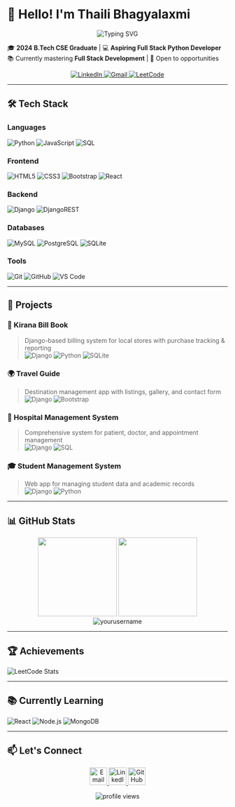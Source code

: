 # 👋 Hello! I'm Thaili Bhagyalaxmi 

<div align="center">
  <img src="https://readme-typing-svg.demolab.com?font=Fira+Code&pause=1000&color=22D3EE&center=true&vCenter=true&width=435&lines=Full+Stack+Python+Developer;Django+%7C+React+%7C+JavaScript;Always+Learning+New+Tech" alt="Typing SVG" />
</div>

🎓 **2024 B.Tech CSE Graduate** | 💻 **Aspiring Full Stack Python Developer**  
📚 Currently mastering **Full Stack Development** | 🚀 Open to opportunities

<p align="center">
  <a href="https://www.linkedin.com/in/yourprofile/">
    <img src="https://img.shields.io/badge/LinkedIn-0077B5?style=for-the-badge&logo=linkedin&logoColor=white" alt="LinkedIn"/>
  </a>
  <a href="mailto:thailibhagyalaxmi2187@gmail.com">
    <img src="https://img.shields.io/badge/Gmail-D14836?style=for-the-badge&logo=gmail&logoColor=white" alt="Gmail"/>
  </a>
  <a href="https://leetcode.com/yourprofile/">
    <img src="https://img.shields.io/badge/-LeetCode-FFA116?style=for-the-badge&logo=LeetCode&logoColor=black" alt="LeetCode"/>
  </a>
</p>

---

## 🛠️ Tech Stack

### Languages
![Python](https://img.shields.io/badge/python-3670A0?style=for-the-badge&logo=python&logoColor=ffdd54)
![JavaScript](https://img.shields.io/badge/javascript-%23323330.svg?style=for-the-badge&logo=javascript&logoColor=%23F7DF1E)
![SQL](https://img.shields.io/badge/SQL-005C84?style=for-the-badge&logo=mysql&logoColor=white)

### Frontend
![HTML5](https://img.shields.io/badge/html5-%23E34F26.svg?style=for-the-badge&logo=html5&logoColor=white)
![CSS3](https://img.shields.io/badge/css3-%231572B6.svg?style=for-the-badge&logo=css3&logoColor=white)
![Bootstrap](https://img.shields.io/badge/bootstrap-%23563D7C.svg?style=for-the-badge&logo=bootstrap&logoColor=white)
![React](https://img.shields.io/badge/react-%2320232a.svg?style=for-the-badge&logo=react&logoColor=%2361DAFB)

### Backend
![Django](https://img.shields.io/badge/django-%23092E20.svg?style=for-the-badge&logo=django&logoColor=white)
![DjangoREST](https://img.shields.io/badge/DJANGO-REST-ff1709?style=for-the-badge&logo=django&logoColor=white&color=ff1709&labelColor=gray)

### Databases
![MySQL](https://img.shields.io/badge/mysql-%2300f.svg?style=for-the-badge&logo=mysql&logoColor=white)
![PostgreSQL](https://img.shields.io/badge/postgresql-%23316192.svg?style=for-the-badge&logo=postgresql&logoColor=white)
![SQLite](https://img.shields.io/badge/sqlite-%2307405e.svg?style=for-the-badge&logo=sqlite&logoColor=white)

### Tools
![Git](https://img.shields.io/badge/git-%23F05033.svg?style=for-the-badge&logo=git&logoColor=white)
![GitHub](https://img.shields.io/badge/github-%23121011.svg?style=for-the-badge&logo=github&logoColor=white)
![VS Code](https://img.shields.io/badge/VS%20Code-0078d7.svg?style=for-the-badge&logo=visual-studio-code&logoColor=white)

---

## 🚀 Projects

### 🛒 Kirana Bill Book  
> Django-based billing system for local stores with purchase tracking & reporting  
> ![Django](https://img.shields.io/badge/-Django-092E20?style=flat&logo=django) ![Python](https://img.shields.io/badge/-Python-3776AB?style=flat&logo=python) ![SQLite](https://img.shields.io/badge/-SQLite-003B57?style=flat&logo=sqlite)

### 🌍 Travel Guide  
> Destination management app with listings, gallery, and contact form  
> ![Django](https://img.shields.io/badge/-Django-092E20?style=flat&logo=django) ![Bootstrap](https://img.shields.io/badge/-Bootstrap-563D7C?style=flat&logo=bootstrap)

### 🏥 Hospital Management System  
> Comprehensive system for patient, doctor, and appointment management  
> ![Django](https://img.shields.io/badge/-Django-092E20?style=flat&logo=django) ![SQL](https://img.shields.io/badge/-SQL-4479A1?style=flat&logo=mysql)

### 🎓 Student Management System  
> Web app for managing student data and academic records  
> ![Django](https://img.shields.io/badge/-Django-092E20?style=flat&logo=django) ![Python](https://img.shields.io/badge/-Python-3776AB?style=flat&logo=python)

---

## 📊 GitHub Stats

<div align="center">
  <img height="180em" src="https://github-readme-stats.vercel.app/api?username=yourusername&show_icons=true&theme=radical&include_all_commits=true&count_private=true"/>
  <img height="180em" src="https://github-readme-stats.vercel.app/api/top-langs/?username=yourusername&layout=compact&langs_count=8&theme=radical"/>
</div>

<div align="center">
  <img src="https://github-readme-streak-stats.herokuapp.com/?user=yourusername&theme=radical" alt="yourusername" />
</div>

---

## 🏆 Achievements

![LeetCode Stats](https://leetcard.jacoblin.cool/yourusername?theme=dark&font=Abel)

---

## 📚 Currently Learning

![React](https://img.shields.io/badge/-React-61DAFB?style=for-the-badge&logo=react&logoColor=white)
![Node.js](https://img.shields.io/badge/-Node.js-339933?style=for-the-badge&logo=node.js&logoColor=white)
![MongoDB](https://img.shields.io/badge/-MongoDB-47A248?style=for-the-badge&logo=mongodb&logoColor=white)

---

## 📫 Let's Connect

<p align="center">
  <a href="mailto:thailibhagyalaxmi2187@gmail.com">
    <img src="https://img.icons8.com/color/48/000000/gmail-new.png" alt="Email" width="40"/>
  </a>
  <a href="https://www.linkedin.com/in/yourprofile/">
    <img src="https://img.icons8.com/color/48/000000/linkedin.png" alt="LinkedIn" width="40"/>
  </a>
  <a href="https://github.com/yourusername">
    <img src="https://img.icons8.com/fluent/48/000000/github.png" alt="GitHub" width="40"/>
  </a>
</p>

<div align="center">
  <img src="https://komarev.com/ghpvc/?username=yourusername&label=Profile%20Views&color=blue&style=flat" alt="profile views" /> 
</div>
